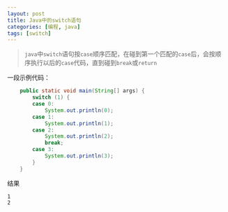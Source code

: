 ```yaml
---
layout: post
title: Java中的switch语句
categories: [编程, java]
tags: [switch]
---
```



> `java`中`switch`语句按`case`顺序匹配，在碰到第一个匹配的`case`后，会按顺序执行以后的`case`代码，直到碰到`break`或`return`

一段示例代码：
```java
    public static void main(String[] args) {
        switch (1) {
        case 0:
            System.out.println(0);
        case 1:
            System.out.println(1);
        case 2:
            System.out.println(2);
            break;
        case 3:
            System.out.println(3);
        }
    }
```

结果

```
1
2
```
